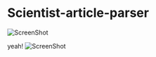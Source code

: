 # Scientist-article-parser




![ScreenShot](https://drive.google.com/uc?export=view&id=1913oZeBZPBNiUuk8gu3ZSbLBA2l_VQtG)

yeah!
![ScreenShot](https://drive.google.com/uc?export=view&id=10h2nntgfHVTWSAtNcf6BhtIlP1ZgBmHb)
